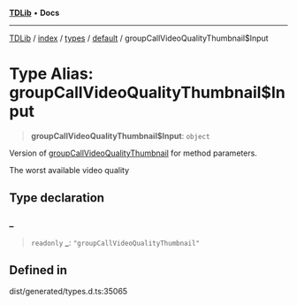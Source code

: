 [**TDLib**](../../../../../../README.md) • **Docs**

***

[TDLib](../../../../../../modules.md) / [index](../../../../../README.md) / [types](../../../README.md) / [default](../README.md) / groupCallVideoQualityThumbnail$Input

# Type Alias: groupCallVideoQualityThumbnail$Input

> **groupCallVideoQualityThumbnail$Input**: `object`

Version of [groupCallVideoQualityThumbnail](groupCallVideoQualityThumbnail.md) for method parameters.

The worst available video quality

## Type declaration

### \_

> `readonly` **\_**: `"groupCallVideoQualityThumbnail"`

## Defined in

dist/generated/types.d.ts:35065
